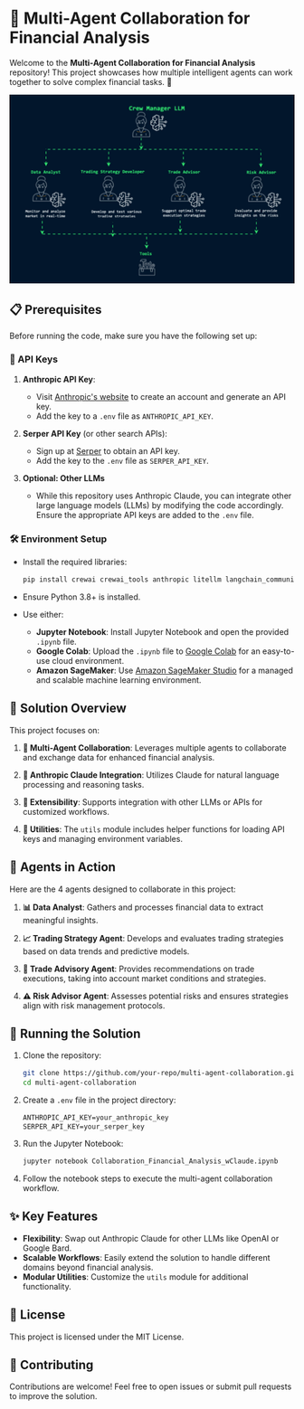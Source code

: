 # 🌟 Multi-Agent Collaboration for Financial Analysis

Welcome to the **Multi-Agent Collaboration for Financial Analysis** repository! This project showcases how multiple intelligent agents can work together to solve complex financial tasks. 🚀

![Solutions Overview](./images/crewai.gif)

## 📋 Prerequisites

Before running the code, make sure you have the following set up:

### 🔑 API Keys

1. **Anthropic API Key**:
   - Visit [Anthropic's website](https://www.anthropic.com/) to create an account and generate an API key.
   - Add the key to a `.env` file as `ANTHROPIC_API_KEY`.

2. **Serper API Key** (or other search APIs):
   - Sign up at [Serper](https://serper.dev/) to obtain an API key.
   - Add the key to the `.env` file as `SERPER_API_KEY`.

3. **Optional: Other LLMs**
   - While this repository uses Anthropic Claude, you can integrate other large language models (LLMs) by modifying the code accordingly. Ensure the appropriate API keys are added to the `.env` file.

### 🛠 Environment Setup

- Install the required libraries:
  ```bash
  pip install crewai crewai_tools anthropic litellm langchain_community
  ```

- Ensure Python 3.8+ is installed.

- Use either:
  - **Jupyter Notebook**: Install Jupyter Notebook and open the provided `.ipynb` file.
  - **Google Colab**: Upload the `.ipynb` file to [Google Colab](https://colab.research.google.com/) for an easy-to-use cloud environment.
  - **Amazon SageMaker**: Use [Amazon SageMaker Studio](https://aws.amazon.com/sagemaker/studio/) for a managed and scalable machine learning environment.


## 📝 Solution Overview

This project focuses on:

1. **🤝 Multi-Agent Collaboration**: Leverages multiple agents to collaborate and exchange data for enhanced financial analysis.

2. **🧠 Anthropic Claude Integration**: Utilizes Claude for natural language processing and reasoning tasks.

3. **🔄 Extensibility**: Supports integration with other LLMs or APIs for customized workflows.

4. **🧰 Utilities**: The `utils` module includes helper functions for loading API keys and managing environment variables.

## 🤖 Agents in Action

Here are the 4 agents designed to collaborate in this project:

1. **📊 Data Analyst**: Gathers and processes financial data to extract meaningful insights.

2. **📈 Trading Strategy Agent**: Develops and evaluates trading strategies based on data trends and predictive models.

3. **💼 Trade Advisory Agent**: Provides recommendations on trade executions, taking into account market conditions and strategies.

4. **⚠️ Risk Advisor Agent**: Assesses potential risks and ensures strategies align with risk management protocols.

## 🚀 Running the Solution

1. Clone the repository:
   ```bash
   git clone https://github.com/your-repo/multi-agent-collaboration.git
   cd multi-agent-collaboration
   ```

2. Create a `.env` file in the project directory:
   ```env
   ANTHROPIC_API_KEY=your_anthropic_key
   SERPER_API_KEY=your_serper_key
   ```

3. Run the Jupyter Notebook:
   ```bash
   jupyter notebook Collaboration_Financial_Analysis_wClaude.ipynb
   ```

4. Follow the notebook steps to execute the multi-agent collaboration workflow.

## ✨ Key Features

- **Flexibility**: Swap out Anthropic Claude for other LLMs like OpenAI or Google Bard.
- **Scalable Workflows**: Easily extend the solution to handle different domains beyond financial analysis.
- **Modular Utilities**: Customize the `utils` module for additional functionality.

## 📜 License

This project is licensed under the MIT License.

## 🤗 Contributing

Contributions are welcome! Feel free to open issues or submit pull requests to improve the solution.









